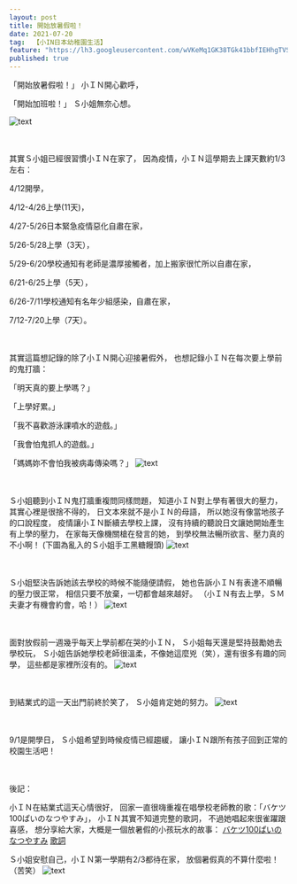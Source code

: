 ```yaml
---
layout: post
title: 開始放暑假啦！
date: 2021-07-20
tag:  【小IN日本幼稚園生活】
feature: "https://lh3.googleusercontent.com/wVKeMq1GK38TGk41bbfIEHhgTVSeS2Nu57O_mn0eQWsUDi2DCIc1TEAUz8HxqhXafheeHiCrNOov-J9UX62huxKLyV4MSOuYZM-_twkLOjlT0e4A6Y6Qn4UNkwCiqX93JVuH9eF1EUE=w2400"
published: true
---
```

「開始放暑假啦！」
小ＩＮ開心歡呼，

「開始加班啦！」
Ｓ小姐無奈心想。

![text](https://lh3.googleusercontent.com/wVKeMq1GK38TGk41bbfIEHhgTVSeS2Nu57O_mn0eQWsUDi2DCIc1TEAUz8HxqhXafheeHiCrNOov-J9UX62huxKLyV4MSOuYZM-_twkLOjlT0e4A6Y6Qn4UNkwCiqX93JVuH9eF1EUE=w2400)


<br><br>
其實Ｓ小姐已經很習慣小ＩＮ在家了，
因為疫情，小ＩＮ這學期去上課天數約1/3左右：

4/12開學，

4/12-4/26上學(11天)，

4/27-5/26日本緊急疫情惡化自肅在家，

5/26-5/28上學（3天），

5/29-6/20學校通知有老師是濃厚接觸者，加上搬家很忙所以自肅在家，

6/21-6/25上學（5天），

6/26-7/11學校通知有名年少組感染，自肅在家，

7/12-7/20上學（7天）。

<br><br>
其實這篇想記錄的除了小ＩＮ開心迎接暑假外，
也想記錄小ＩＮ在每次要上學前的鬼打牆：

「明天真的要上學嗎？」

「上學好累。」

「我不喜歡游泳課噴水的遊戲。」

「我會怕鬼抓人的遊戲。」

「媽媽妳不會怕我被病毒傳染嗎？」
![text](https://lh3.googleusercontent.com/MbVGWsPBZp8kwtVAuuFgfNFcuA4LFoLsp_7kL4Zl2ocOnMS2-Fdm7YS3zoiA3IbcVKiLKjAhysRtlsEsEvJaFxe2qYu7OrrT5D-h1qLmTZAfM3-FVKoBhJG7okJyU5tQ3G3gKq8PXbQ=w2400)


<br><br>
Ｓ小姐聽到小ＩＮ鬼打牆重複問同樣問題，
知道小ＩＮ對上學有著很大的壓力，
其實心裡是很捨不得的，
日文本來就不是小ＩＮ的母語，
所以她沒有像當地孩子的口說程度，
疫情讓小ＩＮ斷續去學校上課，
沒有持續的聽說日文讓她開始產生有上學的壓力，
在家每天像機關槍在發言的她，
到學校無法暢所欲言、壓力真的不小啊！
(下圖為亂入的Ｓ小姐手工黑糖饅頭)
![text](https://lh3.googleusercontent.com/VxqB2DYF3b3JP3ZR4KOENTB4kngJqZZ8_fKb8aTyC329Lj2AZtQ091wF_dktHW0qRHHPagcA0A9Cd6-hSW88CdRA7yotemVDyvjLGEszoMcJ1qD_ibfpvayfF5SY4PdeAAoDXkzECYk=w2400)


<br><br>
Ｓ小姐堅決告訴她該去學校的時候不能隨便請假，
她也告訴小ＩＮ有表達不順暢的壓力很正常，
相信只要不放棄，一切都會越來越好。
（小ＩＮ有去上學，ＳＭ夫妻才有機會約會，哈！）
![text](https://lh3.googleusercontent.com/7PuJQyXY5bf4WNfJV2hMDiT280-6NtEYXYexwrj7A1QKXywtekELrOaxRH7q0gs4q2dmVQOoScut_aSdcN1ChtdcGtz1IqpBq-h2-Ssh812-gTJZETp7MuWl2xpEOZY91SaIzMbUBsU=w2400)


<br><br>
面對放假前一週幾乎每天上學前都在哭的小ＩＮ，
Ｓ小姐每天還是堅持鼓勵她去學校玩，
Ｓ小姐告訴她學校老師很溫柔，不像她這麼兇（笑），還有很多有趣的同學，
這些都是家裡所沒有的。
![text](https://lh3.googleusercontent.com/WAErsmbN00SP5_DhVbp1lMCpxOcn23QmeqqG2H2XcJRhloPRnN2JDM9JPssUIj9MIJd0KD2lybgO-DRTnLmcWGHaQGgTQgVsHodd75hEESH21-MGSXzuhV78-sh1JyZG-bkCSc0S6Dc=w2400)


<br><br>
到結業式的這一天出門前終於笑了，
Ｓ小姐肯定她的努力。
![text](https://lh3.googleusercontent.com/CZjSzP_pkkXt-kMDoG2b9smRZA7HjHILUT-EOR6gehV34H5hEGUYnwVCxzWQ7OVJrx1L0TOn7byqzLgZUWFctngKpx48h4ERtcN1axJJgNwhI15_rn7Bd3EDxRjlBsOPwzRjUAeyk9s=w2400)


<br><br>
9/1是開學日，
Ｓ小姐希望到時候疫情已經趨緩，
讓小ＩＮ跟所有孩子回到正常的校園生活吧！


<br><br>
後記：

小ＩＮ在結業式這天心情很好，
回家一直很嗨重複在唱學校老師教的歌：「バケツ100ぱいのなつやすみ」，
小ＩＮ其實不知道完整的歌詞，
不過她唱起來很雀躍跟喜感，
想分享給大家，大概是一個放暑假的小孩玩水的故事：
[バケツ100ぱいのなつやすみ](https://www.youtube.com/watch?v=HvRsHLqy2Q0)
[歌詞](https://hoick.jp/mdb/detail/10426/%E3%83%90%E3%82%B1%E3%83%84100%E3%81%B1%E3%81%84%E3%81%AE%E3%81%AA%E3%81%A4%E3%82%84%E3%81%99%E3%81%BF)

Ｓ小姐安慰自己，小ＩＮ第一學期有2/3都待在家，
放個暑假真的不算什麼啦！（苦笑）
![text](https://lh3.googleusercontent.com/8QABMMxGljlmd3YvWUn_D0jX1xOKgNPVq-yGD41t91tKb3GCTs5GxLWX9xWWJo_GRIQ5MrkTmY2IV4_fLTKFiWbJ5egXCvWa_Cz5FcJm9X2h1J791llQ1ZvlbIGdsZtrrtJ8fYzJ9DA=w2400)
